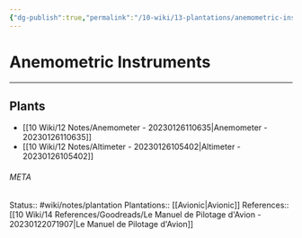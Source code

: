 ```yaml
---
{"dg-publish":true,"permalink":"/10-wiki/13-plantations/anemometric-instruments-20230126111405/"}
---
```


# Anemometric Instruments
---



## Plants
- [[10 Wiki/12 Notes/Anemometer - 20230126110635\|Anemometer - 20230126110635]]
- [[10 Wiki/12 Notes/Altimeter - 20230126105402\|Altimeter - 20230126105402]]




###### META
Status:: #wiki/notes/plantation
Plantations:: [[Avionic\|Avionic]]
References:: [[10 Wiki/14 References/Goodreads/Le Manuel de Pilotage d'Avion - 20230122071907\|Le Manuel de Pilotage d'Avion]]
